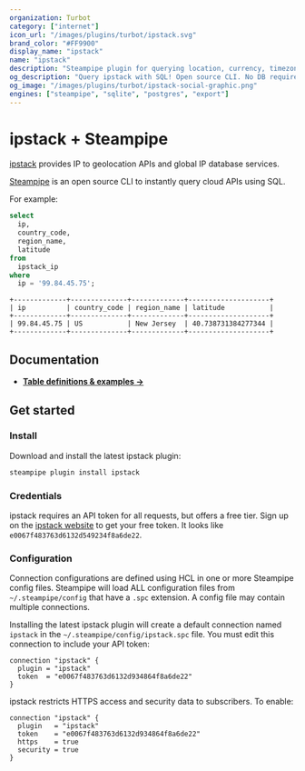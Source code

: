 ```yaml
---
organization: Turbot
category: ["internet"]
icon_url: "/images/plugins/turbot/ipstack.svg"
brand_color: "#FF9900"
display_name: "ipstack"
name: "ipstack"
description: "Steampipe plugin for querying location, currency, timezone and security information about an IP address from ipstack."
og_description: "Query ipstack with SQL! Open source CLI. No DB required."
og_image: "/images/plugins/turbot/ipstack-social-graphic.png"
engines: ["steampipe", "sqlite", "postgres", "export"] 
---
```


# ipstack + Steampipe

[ipstack](https://ipstack.com/) provides IP to geolocation APIs and global IP database services.

[Steampipe](https://steampipe.io) is an open source CLI to instantly query cloud APIs using SQL.

For example:

```sql
select
  ip,
  country_code,
  region_name,
  latitude
from
  ipstack_ip
where
  ip = '99.84.45.75';
```

```
+-------------+--------------+-------------+--------------------+
| ip          | country_code | region_name | latitude           |
+-------------+--------------+-------------+--------------------+
| 99.84.45.75 | US           | New Jersey  | 40.738731384277344 |
+-------------+--------------+-------------+--------------------+
```

## Documentation

- **[Table definitions & examples →](/plugins/turbot/ipstack/tables)**

## Get started

### Install

Download and install the latest ipstack plugin:

```bash
steampipe plugin install ipstack
```

### Credentials

ipstack requires an API token for all requests, but offers a free tier. Sign up on the [ipstack website](https://ipstack.com) to get your free token. It looks like `e0067f483763d6132d549234f8a6de22`.

### Configuration

Connection configurations are defined using HCL in one or more Steampipe config files. Steampipe will load ALL configuration files from `~/.steampipe/config` that have a `.spc` extension. A config file may contain multiple connections.

Installing the latest ipstack plugin will create a default connection named `ipstack` in the `~/.steampipe/config/ipstack.spc` file.  You must edit this connection to include your API token:

```hcl
connection "ipstack" {
  plugin = "ipstack"
  token  = "e0067f483763d6132d934864f8a6de22"
}
```

ipstack restricts HTTPS access and security data to subscribers. To enable:
```hcl
connection "ipstack" {
  plugin   = "ipstack"
  token    = "e0067f483763d6132d934864f8a6de22"
  https    = true
  security = true
}
```


